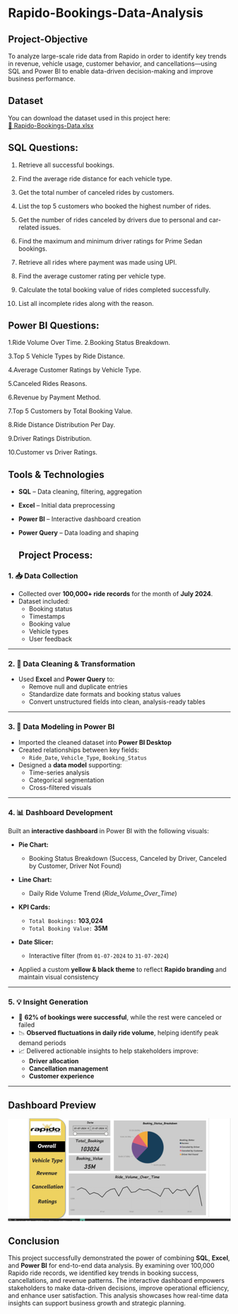 # Rapido-Bookings-Data-Analysis
## Project-Objective
To analyze large-scale ride data from Rapido in order to identify key trends in revenue, vehicle usage, customer behavior, and cancellations—using SQL and Power BI to enable data-driven decision-making and improve business performance. 

##  Dataset

You can download the dataset used in this project here:  
[📄 Rapido-Bookings-Data.xlsx](https://github.com/HariMakineedi/Rapido-Bookings-Data-Analysis/blob/main/Rapido-Bookings-Data.xlsx)




## SQL Questions:

1. Retrieve all successful bookings.

2. Find the average ride distance for each vehicle type.

3. Get the total number of canceled rides by customers.

4. List the top 5 customers who booked the highest number of rides.

5. Get the number of rides canceled by drivers due to personal and car-related issues.

6. Find the maximum and minimum driver ratings for Prime Sedan bookings.

7. Retrieve all rides where payment was made using UPI.

8. Find the average customer rating per vehicle type.

9. Calculate the total booking value of rides completed successfully.

10. List all incomplete rides along with the reason.

##  Power BI Questions:

1.Ride Volume Over Time.
2.Booking Status Breakdown.

3.Top 5 Vehicle Types by Ride Distance.

4.Average Customer Ratings by Vehicle Type.

5.Canceled Rides Reasons.

6.Revenue by Payment Method.

7.Top 5 Customers by Total Booking Value.

8.Ride Distance Distribution Per Day.

9.Driver Ratings Distribution.

10.Customer vs Driver Ratings.

##  Tools & Technologies

- **SQL** – Data cleaning, filtering, aggregation
- **Excel** – Initial data preprocessing
- **Power BI** – Interactive dashboard creation
- **Power Query** – Data loading and shaping

  ##  Project Process:

### 1. 📥 Data Collection
- Collected over **100,000+ ride records** for the month of **July 2024**.
- Dataset included:  
  - Booking status  
  - Timestamps  
  - Booking value  
  - Vehicle types  
  - User feedback  

---

### 2. 🧹 Data Cleaning & Transformation
- Used **Excel** and **Power Query** to:
  - Remove null and duplicate entries  
  - Standardize date formats and booking status values  
  - Convert unstructured fields into clean, analysis-ready tables  

---

### 3. 🔗 Data Modeling in Power BI
- Imported the cleaned dataset into **Power BI Desktop**
- Created relationships between key fields:
  - `Ride_Date`, `Vehicle_Type`, `Booking_Status`
- Designed a **data model** supporting:
  - Time-series analysis  
  - Categorical segmentation  
  - Cross-filtered visuals  

---

### 4. 📊 Dashboard Development
Built an **interactive dashboard** in Power BI with the following visuals:

- **Pie Chart:**  
  - Booking Status Breakdown (Success, Canceled by Driver, Canceled by Customer, Driver Not Found)

- **Line Chart:**  
  - Daily Ride Volume Trend (*Ride_Volume_Over_Time*)

- **KPI Cards:**  
  - `Total Bookings:` **103,024**  
  - `Total Booking Value:` **35M**

- **Date Slicer:**  
  - Interactive filter (from `01-07-2024` to `31-07-2024`)

- Applied a custom **yellow & black theme** to reflect **Rapido branding** and maintain visual consistency

---

### 5. 💡 Insight Generation
- 📌 **62% of bookings were successful**, while the rest were canceled or failed  
- 📉 **Observed fluctuations in daily ride volume**, helping identify peak demand periods  
- 📈 Delivered actionable insights to help stakeholders improve:
  - **Driver allocation**
  - **Cancellation management**
  - **Customer experience**

---
##  Dashboard Preview

![Rapido Dashboard](https://github.com/HariMakineedi/Rapido-Bookings-Data-Analysis/blob/main/Rapido-Dashboard.png)

##  Conclusion

This project successfully demonstrated the power of combining **SQL**, **Excel**, and **Power BI** for end-to-end data analysis. By examining over 100,000 Rapido ride records, we identified key trends in booking success, cancellations, and revenue patterns. The interactive dashboard empowers stakeholders to make data-driven decisions, improve operational efficiency, and enhance user satisfaction. This analysis showcases how real-time data insights can support business growth and strategic planning.




